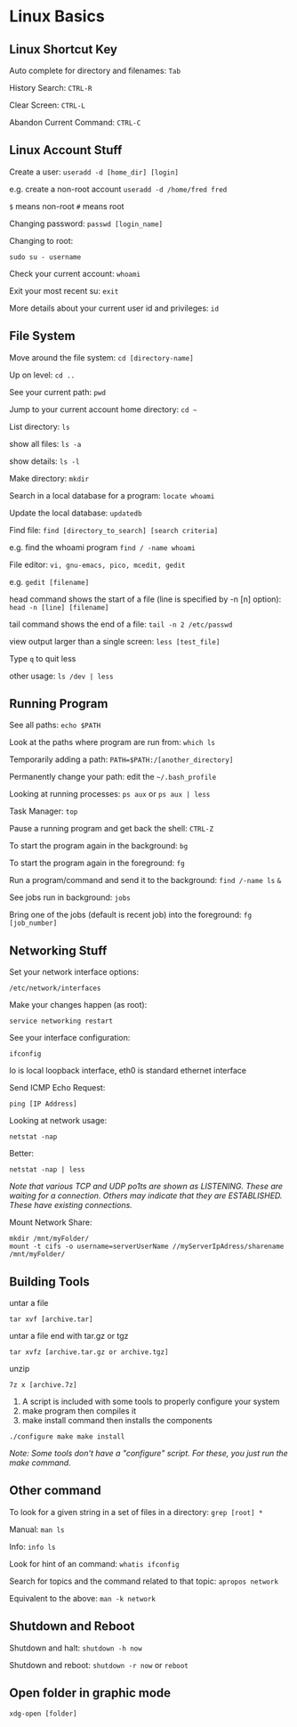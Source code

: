 # Linux Basics

## Linux Shortcut Key

Auto complete for directory and filenames: `Tab`

History Search: `CTRL-R`

Clear Screen: `CTRL-L`

Abandon Current Command: `CTRL-C`

## Linux Account Stuff

Create a user: `useradd -d [home_dir] [login]`

e.g. create a non-root account `useradd -d /home/fred fred`

`$` means non-root `#` means root

Changing password: `passwd [login_name]`

Changing to root:

```text
sudo su - username
```

Check your current account: `whoami`

Exit your most recent su: `exit`

More details about your current user id and privileges: `id`

## File System

Move around the file system: `cd [directory-name]`

Up on level: `cd ..`

See your current path: `pwd`

Jump to your current account home directory: `cd ~`

List directory: `ls`

show all files: `ls -a`

show details: `ls -l`

Make directory: `mkdir`

Search in a local database for a program: `locate whoami`

Update the local database: `updatedb`

Find file: `find [directory_to_search] [search criteria]`

e.g. find the whoami program `find / -name whoami`

File editor: `vi, gnu-emacs, pico, mcedit, gedit`

e.g. `gedit [filename]`

head command shows the start of a file \(line is specified by -n \[n\] option\): `head -n [line] [filename]`

tail command shows the end of a file: `tail -n 2 /etc/passwd`

view output larger than a single screen: `less [test_file]`

Type `q` to quit less

other usage: `ls /dev | less`

## Running Program

See all paths: `echo $PATH`

Look at the paths where program are run from: `which ls`

Temporarily adding a path: `PATH=$PATH:/[another_directory]`

Permanently change your path: edit the `~/.bash_profile`

Looking at running processes: `ps aux` or `ps aux | less`

Task Manager: `top`

Pause a running program and get back the shell: `CTRL-Z`

To start the program again in the background: `bg`

To start the program again in the foreground: `fg`

Run a program/command and send it to the background: `find /-name ls` `&`

See jobs run in background: `jobs`

Bring one of the jobs \(default is recent job\) into the foreground: `fg [job_number]`

## Networking Stuff

Set your network interface options:

```
/etc/network/interfaces
```

Make your changes happen \(as root\):

```
service networking restart
```

See your interface configuration:

```
ifconfig
```

lo is local loopback interface, eth0 is standard ethernet interface

Send ICMP Echo Request:

```
ping [IP Address]
```
Looking at network usage:

```
netstat -nap
```

Better:

```
netstat -nap | less
```
_Note that various TCP and UDP po1ts are shown as LISTENING. These are waiting for a connection. Others may indicate that they are ESTABLISHED. These have existing connections._


Mount Network Share:

```
mkdir /mnt/myFolder/
mount -t cifs -o username=serverUserName //myServerIpAdress/sharename /mnt/myFolder/
```


## Building Tools

untar a file

```
tar xvf [archive.tar]
```
untar a file end with tar.gz or tgz

```
tar xvfz [archive.tar.gz or archive.tgz]
```

unzip
```
7z x [archive.7z]
```

1. A script is included with some tools to properly configure your system
2. make program then compiles it
3. make install command then installs the components

```
./configure make make install
```

_Note: Some tools don't have a "configure" script. For these, you just run the make command._

## Other command

To look for a given string in a set of files in a directory: `grep [root] *`

Manual: `man ls`

Info: `info ls`

Look for hint of an command: `whatis ifconfig`

Search for topics and the command related to that topic: `apropos network`

Equivalent to the above: `man -k network`

## Shutdown and Reboot

Shutdown and halt: `shutdown -h now`

Shutdown and reboot: `shutdown -r now` or `reboot`

## Open folder in graphic mode

```
xdg-open [folder]
```
